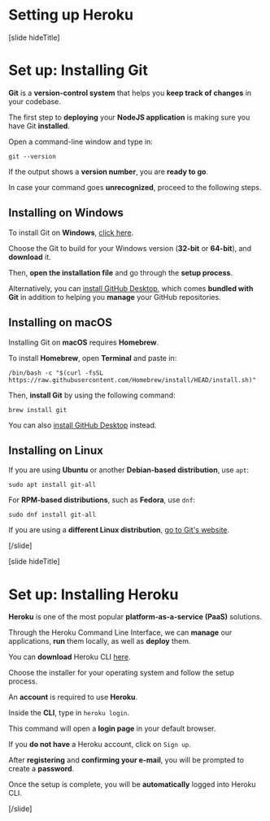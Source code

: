 # Setting up Heroku

[slide hideTitle]

# Set up: Installing Git

**Git** is a **version-control system** that helps you **keep track of changes** in your codebase.

The first step to **deploying** your **NodeJS application** is making sure you have Git **installed**.

Open a command\-line window and type in:

`git --version`

If the output shows a **version number**, you are **ready to go**.

In case your command goes **unrecognized**, proceed to the following steps.

## Installing on Windows

To install Git on **Windows**, [click here](https://git-scm.com/download/win).

Choose the Git to build for your Windows version (**32-bit** or **64-bit**), and **download** it.

Then, **open the installation file** and go through the **setup process**.

Alternatively, you can [install GitHub Desktop](https://desktop.github.com/), which comes **bundled with Git** in addition to helping you **manage** your GitHub repositories.

## Installing on macOS

Installing Git on **macOS** requires **Homebrew**.

To install **Homebrew**, open **Terminal** and paste in:

`/bin/bash -c "$(curl -fsSL https://raw.githubusercontent.com/Homebrew/install/HEAD/install.sh)"`

Then, **install Git** by using the following command:

`brew install git`

You can also [install GitHub Desktop](https://desktop.github.com/) instead.

## Installing on Linux

If you are using **Ubuntu** or another **Debian-based distribution**, use `apt`:

`sudo apt install git-all`

For **RPM-based distributions**, such as **Fedora**, use `dnf`:

`sudo dnf install git-all`

If you are using a **different Linux distribution**, [go to Git's website](https://git-scm.com/download/linux).

[/slide]


[slide hideTitle]

# Set up: Installing Heroku

**Heroku** is one of the most popular **platform-as-a-service (PaaS)** solutions.

Through the Heroku Command Line Interface, we can **manage** our applications, **run** them locally, as well as **deploy** them.

You can **download** Heroku CLI [here](https://devcenter.heroku.com/articles/getting-started-with-nodejs#set-up
).

Choose the installer for your operating system and follow the setup process.

An **account** is required to use **Heroku**.

Inside the **CLI**, type in `heroku login`.

This command will open a **login page** in your default browser.

If you **do not have** a Heroku account, click on `Sign up`.

After **registering** and **confirming your e-mail**, you will be prompted to create a **password**.

Once the setup is complete, you will be **automatically** logged into Heroku CLI.

[/slide]